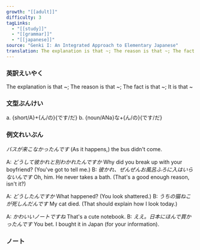 ```yaml
---
growth: "[[adult]]"
difficulty: 3
tagLinks:
  - "[[study]]"
  - "[[grammar]]"
  - "[[japanese]]"
source: "Genki I: An Integrated Approach to Elementary Japanese"
translation: The explanation is that ~; The reason is that ~; The fact is that ~; It is that ~
---
```

### 英訳えいやく	

The explanation is that ~; The reason is that ~; The fact is that ~; It is that ~
### 文型ぶんけい

a. {short/A}+{ん/の}{です/だ}
b. {noun/ANa}な+{ん/の}{です/だ}
### 例文れいぶん

*バスが来こなかったんです* (As it happens,) the bus didn't come.

A: *どうして彼かれと別わかれたんですか* Why did you break up with your boyfriend? (You've got to tell me.)
B: *彼かれ、ぜんぜんお風呂ふろに入はいらないんです* Oh, him. He never takes a bath. (That's a good enough reason, isn't it?)

A: *どうしたんですか* What happened? (You look shattered.)
B: *うちの猫ねこが死しんだんです* My cat died. (That should explain how I look today.)

A: *かわいいノートですね* That's a cute notebook.
B: *ええ。日本にほんで買かったんです* You bet. I bought it in Japan (for your information).
### ノート


